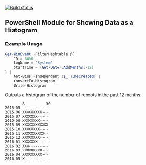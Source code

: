 [![Build status](https://ci.appveyor.com/api/projects/status/jl2k058mu8fluq0p/branch/master?svg=true&passingText=master%20-%20OK)](https://ci.appveyor.com/project/alx9r/PsHistogram/branch/master)

## PowerShell Module for Showing Data as a Histogram

### Example Usage

````PowerShell
Get-WinEvent -FilterHashtable @{
    ID = 6006
    LogName = 'System'
    StartTime = (Get-Date).AddMonths(-12)
} |
    Get-Bins -Independent {$_.TimeCreated} |
    ConvertTo-Histogram |
    Write-Histogram
````

Outputs a histogram of the number of reboots in the past 12 months:

````
        8          30
2015-05 ------------
2015-06 XXXXXXXXX---
2015-07 XXXXXXX-----
2015-08 XXXXXXXX----
2015-09 XXXXXXXXXXXX
2015-10 XXXXXXXX----
2015-11 XXXXXXXXXX--
2015-12 XXXXXXXX----
2016-01 XXXXXXX-----
2016-02 XXX---------
2016-03 XXXXXXXXX---
2016-04 XXXXXXXXX---
2016-05 X-----------
````